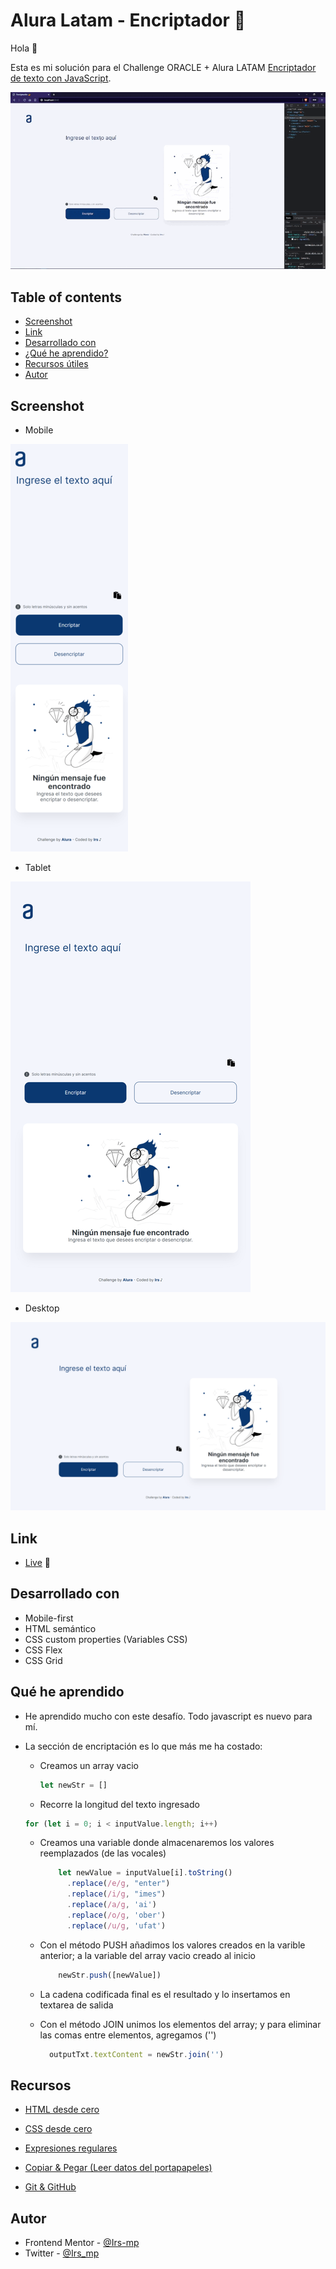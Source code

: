 # Alura Latam - Encriptador 🔐

Hola 👋

Esta es mi solución para el Challenge ORACLE + Alura LATAM [Encriptador de texto con JavaScript](https://www.aluracursos.com/challenges/oracle-one/semana01y02-construye-un-encriptador-texto-con-javascript). 

![Sample](./assets/video/sample.gif)

## Table of contents

  - [Screenshot](#screenshot)
  - [Link](#link)
  - [Desarrollado con](#desarrollado-con)
  - [¿Qué he aprendido?](#qué-he-aprendido)
  - [Recursos útiles](#recursos)
  - [Autor](#autor)

## Screenshot

- Mobile

![Mobile](./assets/image/sample-mobile.png)

- Tablet

![Tablet](./assets/image/sample-tablet.png)

- Desktop

![Desktop](./assets/image/sample-desktop.png)

## Link

- [Live](https://irs-mp.github.io/encryption/) 👀

## Desarrollado con

- Mobile-first
- HTML semántico
- CSS custom properties (Variables CSS)
- CSS Flex
- CSS Grid

## Qué he aprendido

- He aprendido mucho con este desafío. Todo javascript es nuevo para mí.
- La sección de encriptación es lo que más me ha costado:

  - Creamos un array vacio
    ```js
    let newStr = []
    ```
  -  Recorre la longitud del texto ingresado
    ```js
    for (let i = 0; i < inputValue.length; i++)
    ```
  - Creamos una variable donde almacenaremos los valores reemplazados (de las vocales)
    ```js
        let newValue = inputValue[i].toString()
          .replace(/e/g, "enter")
          .replace(/i/g, "imes")
          .replace(/a/g, 'ai')
          .replace(/o/g, 'ober')
          .replace(/u/g, 'ufat')
    ```

  - Con el método PUSH añadimos los valores creados en la varible anterior; a la variable del array vacio creado al inicio
    ```js
        newStr.push([newValue])
    ```

  - La cadena codificada final es el resultado y lo insertamos en textarea de salida
  - Con el método JOIN unimos los elementos del array; y para eliminar las comas entre elementos, agregamos ('')
    ```js
      outputTxt.textContent = newStr.join('')
    ```


## Recursos

- [HTML desde cero](https://www.youtube.com/watch?v=vz4z0RLcAyk&t=16726s)

- [CSS desde cero](https://www.youtube.com/watch?v=N8V5JhasaSE&t=2s)

- [Expresiones regulares](https://www.youtube.com/watch?v=wfogZfIS03U)

- [Copiar & Pegar (Leer datos del portapapeles)](https://web.dev/i18n/es/async-clipboard/)

- [Git & GitHub](https://www.youtube.com/watch?v=4OXXLtbM8IE&list=PLDbrnXa6SAzUyitkL4zcnWO07HxG0BvmS)

## Autor

- Frontend Mentor - [@Irs-mp](https://www.frontendmentor.io/profile/Irs-mp)
- Twitter - [@Irs_mp](https://twitter.com/Irs_mp)
